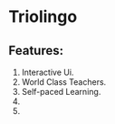 # Triolingo

## Features:
1. Interactive Ui.
2. World Class Teachers.
3. Self-paced Learning.
4. 
5. 
